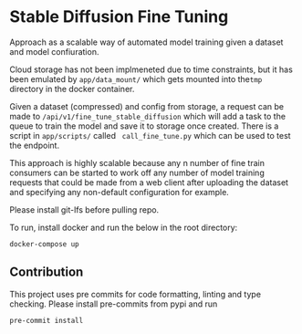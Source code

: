 # Stable Diffusion Fine Tuning
Approach as a scalable way of automated model training given a dataset and model confiuration. 

Cloud storage has not been implmeneted due to time constraints, but it has been emulated by `app/data_mount/` which gets mounted into the`tmp` directory in the docker container.

Given a dataset (compressed) and config from storage, a request can be made to `/api/v1/fine_tune_stable_diffusion` which will add a task to the queue to train the model and save it to storage once created. There is a script in `app/scripts/` called ` call_fine_tune.py` which can be used to test the endpoint.

This approach is highly scalable because any n number of fine train consumers can be started to work off any number of model training requests that could be made from a web client after uploading the dataset and specifying any non-default configuration for example.

Please install git-lfs before pulling repo.

To run, install docker and run the below in the root directory:
```
docker-compose up
```

## Contribution
This project uses pre commits for code formatting, linting and type checking. Please install pre-commits from pypi and run 

```
pre-commit install
```